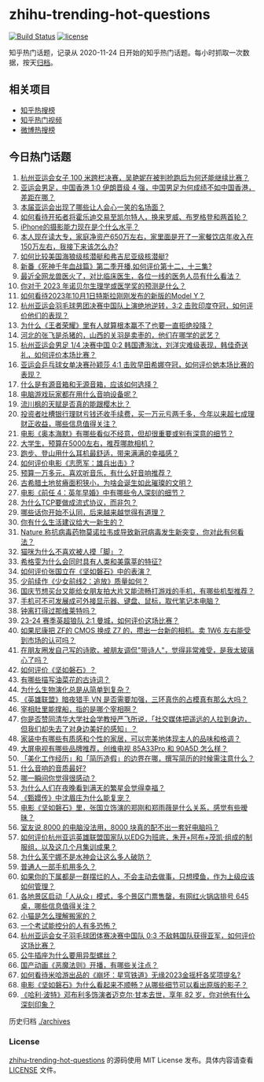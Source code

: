 # zhihu-trending-hot-questions

[![Build Status](https://github.com/justjavac/zhihu-trending-hot-questions/workflows/ci/badge.svg?branch=master)](https://github.com/justjavac/zhihu-trending-hot-questions/actions)
[![license](https://img.shields.io/github/license/justjavac/zhihu-trending-hot-questions)](https://github.com/justjavac/zhihu-trending-hot-questions/blob/master/LICENSE)

知乎热门话题，记录从 2020-11-24
日开始的知乎热门话题。每小时抓取一次数据，按天[归档](./archives)。

## 相关项目

- [知乎热搜榜](https://github.com/justjavac/zhihu-trending-top-search)
- [知乎热门视频](https://github.com/justjavac/zhihu-trending-hot-video)
- [微博热搜榜](https://github.com/justjavac/weibo-trending-hot-search)

## 今日热门话题

<!-- BEGIN -->
<!-- 最后更新时间 Mon Oct 02 2023 09:05:11 GMT+0800 (China Standard Time) -->

1. [杭州亚运会女子 100 米跨栏决赛，吴艳妮在被判抢跑后为何还能继续比赛？](https://www.zhihu.com/question/624476503)
1. [亚运会男足，中国香港 1:0 伊朗晋级 4 强，中国男足为何成绩不如中国香港，差距在哪？](https://www.zhihu.com/question/624478132)
1. [本届亚运会出现了哪些让人会心一笑的名场面？](https://www.zhihu.com/question/624288498)
1. [如何看待开拓者将霍乐迪交易至凯尔特人，换来罗威、布罗格登和两首轮？](https://www.zhihu.com/question/624487946)
1. [iPhone的摄影能力现在是个什么水平？](https://www.zhihu.com/question/323001670)
1. [本人现在读大专，家庭净资产650万左右，家里面是开了一家餐饮店年收入在150万左右，我接下来该怎么办?](https://www.zhihu.com/question/620467598)
1. [如何比较美国海狼级核潜艇和弗吉尼亚级核潜艇?](https://www.zhihu.com/question/577749874)
1. [新番《死神千年血战篇》第二季开播,如何评价第十二，十三集?](https://www.zhihu.com/question/624402897)
1. [最近全网龙兽医火了，对比临床医生，各位一线的医务人员有什么看法？](https://www.zhihu.com/question/624274062)
1. [你对于 2023 年诺贝尔生理学或医学奖的预测是什么？](https://www.zhihu.com/question/619698448)
1. [如何看待2023年10月1日特斯拉刚刚发布的新版的Model Y？](https://www.zhihu.com/question/624435637)
1. [杭州亚运会羽毛球男团决赛中国队上演绝地逆转，3:2 击败印度夺冠，如何评价他们的表现？](https://www.zhihu.com/question/624478644)
1. [为什么《王者荣耀》里有人就算根本赢不了也要一直拒绝投降？](https://www.zhihu.com/question/403846347)
1. [河北的张飞是杀猪的，山西的关羽是卖枣的，他们在哪学的武艺？](https://www.zhihu.com/question/426938125)
1. [杭州亚运会男足 1/4 决赛中国 0:2 韩国遭淘汰，刘洋灾难级表现，韩佳奇送礼，如何评价本场比赛？](https://www.zhihu.com/question/624465305)
1. [亚运会乒乓球女单决赛孙颖莎 4:1 击败早田希娜夺冠，如何评价她本场比赛的表现？](https://www.zhihu.com/question/624473656)
1. [什么是有源音箱和无源音箱，应该如何选择？](https://www.zhihu.com/question/621885163)
1. [电脑游戏玩家都在用什么音响设备呢？](https://www.zhihu.com/question/622058884)
1. [流川枫的天赋是否真的能跟樱木比？](https://www.zhihu.com/question/623803200)
1. [投资者吐槽银行理财亏钱还收手续费，买一万元亏两千多，今年以来超七成理财正收益，哪些信息值得关注？](https://www.zhihu.com/question/624434823)
1. [电影《奥本海默》有哪些看似不经意，但却很重要或别有深意的细节？](https://www.zhihu.com/question/619675583)
1. [大学生，预算在5000左右，推荐哪款相机？](https://www.zhihu.com/question/622330428)
1. [跑步、登山用什么耳机最舒适，带来满满的幸福感？](https://www.zhihu.com/question/622384171)
1. [如何评价电影《志愿军：雄兵出击》?](https://www.zhihu.com/question/624228268)
1. [预算一万多元，喜欢听音乐，有什么好音响推荐？](https://www.zhihu.com/question/621969086)
1. [古希腊土地贫瘠面积狭小，为啥会诞生如此璀璨的文明？](https://www.zhihu.com/question/618542027)
1. [电影《前任 4：英年早婚》中有哪些令人深刻的细节？](https://www.zhihu.com/question/623728432)
1. [为什么TCP要做成流式协议，而非包？](https://www.zhihu.com/question/624018184)
1. [哪些话你开始不认同，后来越来越觉得有道理？](https://www.zhihu.com/question/376841465)
1. [你有什么生活建议给大一新生的？](https://www.zhihu.com/question/618277550)
1. [Nature 称抗病毒药物莫诺拉韦或导致新冠病毒发生新突变，你对此有何看法？](https://www.zhihu.com/question/624061265)
1. [猫咪为什么不喜欢被人摸「脚」？](https://www.zhihu.com/question/623861306)
1. [希格雯为什么会同时具有人类和美露莘的特征?](https://www.zhihu.com/question/624388314)
1. [如何评价张国立在《坚如磐石》中的表演？](https://www.zhihu.com/question/624293542)
1. [少前续作《少女前线2：追放》质量如何？](https://www.zhihu.com/question/624144687)
1. [国庆节想买台又能给女朋友拍大片又能流畅打游戏的手机，有哪些机型推荐？](https://www.zhihu.com/question/624174526)
1. [手机可不可发展成可外接显示器、键盘、鼠标，取代笔记本电脑？](https://www.zhihu.com/question/623993703)
1. [钟离打得过那维莱特吗？](https://www.zhihu.com/question/622902080)
1. [23-24 赛季英超狼队 2:1 曼城，如何评价这场比赛？](https://www.zhihu.com/question/624397665)
1. [如果尼康把 ZF的 CMOS 换成 Z7 的，攒出一台新的相机。卖 1W6 左右能受到市场的认可吗？](https://www.zhihu.com/question/623656501)
1. [在朋友圈发自己写的诗歌，被朋友调侃"带诗人"，觉得非常难受，是我太玻璃心了吗？](https://www.zhihu.com/question/392497354)
1. [如何评价《坚如磐石》？](https://www.zhihu.com/question/623550175)
1. [有哪些描写油菜花的古诗词？](https://www.zhihu.com/question/624400787)
1. [为什么生物演化总是从简单到复杂？](https://www.zhihu.com/question/623622517)
1. [《英雄联盟》暗夜猎手 VN 是否需要加强，三环真伤的占模真有那么大吗？](https://www.zhihu.com/question/613483134)
1. [宰相肚里能撑船，指的是哪个宰相啊？](https://www.zhihu.com/question/621419952)
1. [你是否赞同清华大学社会学教授严飞所说，「社交媒体把遥远的人拉到身边，但我们却失去了对身边美好的感知」？](https://www.zhihu.com/question/623695614)
1. [家装中有哪些有质感和个性的家居，可以完美地体现主人的品味和格调？](https://www.zhihu.com/question/546772742)
1. [大屏电视有哪些品牌推荐，创维电视 85A33Pro 和 90A5D 怎么样？](https://www.zhihu.com/question/624144572)
1. [「美化工作经历」和「简历造假」的边界在哪，撰写简历的时候需注意什么？](https://www.zhihu.com/question/622554061)
1. [什么音响的音质最好?](https://www.zhihu.com/question/609512041)
1. [哪一瞬间你觉得很感动？](https://www.zhihu.com/question/66356907)
1. [为什么人们在夜晚看到满天的繁星会觉得幸福？](https://www.zhihu.com/question/28006748)
1. [《甄嬛传》中沈眉庄为什么能复宠？](https://www.zhihu.com/question/568448140)
1. [电影《坚如磐石》里，张国立饰演的郑刚和郑雨薇是什么关系，感觉有些暧昧？](https://www.zhihu.com/question/624133518)
1. [室友说 8000 的电脑没法用，8000 块真的配不出一套好电脑吗？](https://www.zhihu.com/question/623819848)
1. [如何评价杭州亚运英雄联盟国家队以EDG为班底，朱开+阿布+茂凯·组成的制服组，以及这几个月集训成果？](https://www.zhihu.com/question/624195154)
1. [为什么芙宁娜不是水神会让这么多人破防？](https://www.zhihu.com/question/624288071)
1. [普通人一部手机用多久？](https://www.zhihu.com/question/623585594)
1. [如果你的下属都是一群摆烂的人，不会主动去做事，只想摸鱼，作为上级应该如何管理？](https://www.zhihu.com/question/618717552)
1. [各地景区启动「人从众」模式，多个景区门票售罄，有网红火锅店排号 645 桌，哪些信息值得关注？](https://www.zhihu.com/question/624432950)
1. [小猫是怎么理解搬家的？](https://www.zhihu.com/question/619958326)
1. [一个考试能控分的人有多恐怖？](https://www.zhihu.com/question/533991761)
1. [杭州亚运会女子羽毛球团体赛决赛中国队 0:3 不敌韩国队获得亚军，如何评价这场比赛？](https://www.zhihu.com/question/624443340)
1. [公牛插座为什么要用异型螺丝？](https://www.zhihu.com/question/20658677)
1. [国产动画《恶魔法则》开播，有哪些关注点？](https://www.zhihu.com/question/623830529)
1. [如何看待米哈游出品的《崩坏：星穹铁道》无缘2023金摇杆各奖项提名?](https://www.zhihu.com/question/624369091)
1. [电影《坚如磐石》为什么看起来不顺畅？从哪些细节可以看出原版的影子？](https://www.zhihu.com/question/624226842)
1. [《哈利·波特》邓布利多饰演者迈克尔·甘本去世，享年 82 岁，你对他有什么深刻印象？](https://www.zhihu.com/question/624202689)

<!-- END -->

历史归档 [./archives](./archives)

### License

[zhihu-trending-hot-questions](https://github.com/justjavac/zhihu-trending-hot-questions)
的源码使用 MIT License 发布。具体内容请查看 [LICENSE](./LICENSE) 文件。
